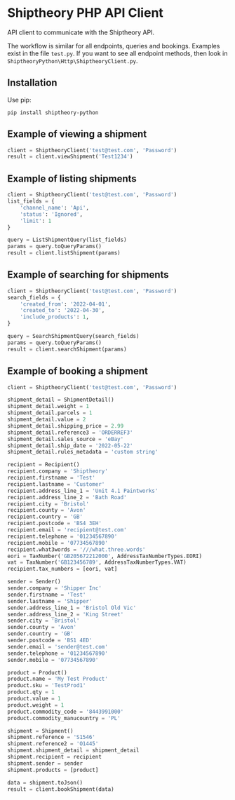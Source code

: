 # Shiptheory PHP API Client

API client to communicate with the Shiptheory API.

The workflow is similar for all endpoints, queries and bookings. Examples exist in the file `test.py`. If you want to see all endpoint methods, then look in `ShiptheoryPython\Http\ShiptheoryClient.py`.

## Installation
Use pip:
```
pip install shiptheory-python
```

## Example of viewing a shipment
```python
client = ShiptheoryClient('test@test.com', 'Password')
result = client.viewShipment('Test1234')
```

## Example of listing shipments
```python
client = ShiptheoryClient('test@test.com', 'Password')
list_fields = {
    'channel_name': 'Api',
    'status': 'Ignored',
    'limit': 1
}

query = ListShipmentQuery(list_fields)
params = query.toQueryParams()
result = client.listShipment(params)
```

## Example of searching for shipments
```python
client = ShiptheoryClient('test@test.com', 'Password')
search_fields = {
    'created_from': '2022-04-01',
    'created_to': '2022-04-30',
    'include_products': 1,
}

query = SearchShipmentQuery(search_fields)
params = query.toQueryParams()
result = client.searchShipment(params)
```

## Example of booking a shipment
```python
client = ShiptheoryClient('test@test.com', 'Password')

shipment_detail = ShipmentDetail()
shipment_detail.weight = 1
shipment_detail.parcels = 1
shipment_detail.value = 2
shipment_detail.shipping_price = 2.99
shipment_detail.reference3 = 'ORDERREF3'
shipment_detail.sales_source = 'eBay'
shipment_detail.ship_date = '2022-05-22'
shipment_detail.rules_metadata = 'custom string'

recipient = Recipient()
recipient.company = 'Shiptheory'
recipient.firstname = 'Test'
recipient.lastname = 'Customer'
recipient.address_line_1 = 'Unit 4.1 Paintworks'
recipient.address_line_2 = 'Bath Road'
recipient.city = 'Bristol'
recipient.county = 'Avon'
recipient.country = 'GB'
recipient.postcode = 'BS4 3EH'
recipient.email = 'recipient@test.com'
recipient.telephone = '01234567890'
recipient.mobile = '07734567890'
recipient.what3words = '///what.three.words'
eori = TaxNumber('GB205672212000', AddressTaxNumberTypes.EORI)
vat = TaxNumber('GB123456789', AddressTaxNumberTypes.VAT)
recipient.tax_numbers = [eori, vat]

sender = Sender()
sender.company = 'Shipper Inc'
sender.firstname = 'Test'
sender.lastname = 'Shipper'
sender.address_line_1 = 'Bristol Old Vic'
sender.address_line_2 = 'King Street'
sender.city = 'Bristol'
sender.county = 'Avon'
sender.country = 'GB'
sender.postcode = 'BS1 4ED'
sender.email = 'sender@test.com'
sender.telephone = '01234567890'
sender.mobile = '07734567890'

product = Product()
product.name = 'My Test Product'
product.sku = 'TestProd1'
product.qty = 1
product.value = 1
product.weight = 1
product.commodity_code = '8443991000'
product.commodity_manucountry = 'PL'

shipment = Shipment()
shipment.reference = 'S1546'
shipment.reference2 = 'O1445'
shipment.shipment_detail = shipment_detail
shipment.recipient = recipient
shipment.sender = sender
shipment.products = [product]

data = shipment.toJson()
result = client.bookShipment(data)
```
